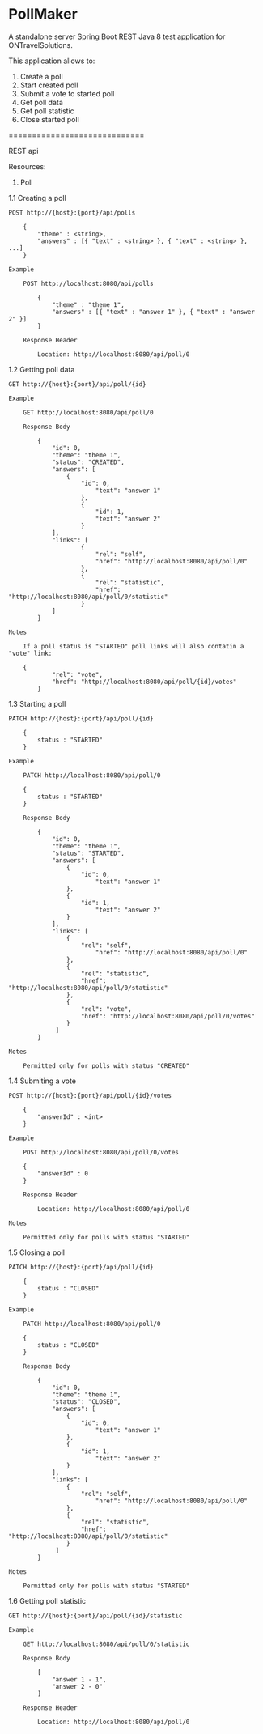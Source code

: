 # PollMaker

A standalone server Spring Boot REST Java 8 test application for ONTravelSolutions.

This application allows to:

1. Create a poll
2. Start created poll
3. Submit a vote to started poll
4. Get poll data
5. Get poll statistic
6. Close started poll

=============================

REST api

Resources:

1. Poll

1.1 Creating a poll

	POST http://{host}:{port}/api/polls
			
		{
			"theme" : <string>,
			"answers" : [{ "text" : <string> }, { "text" : <string> }, ...]
		}
	
	Example
	
		POST http://localhost:8080/api/polls

			{
				"theme" : "theme 1",
				"answers" : [{ "text" : "answer 1" }, { "text" : "answer 2" }]
			}
	
		Response Header
	
			Location: http://localhost:8080/api/poll/0

1.2 Getting poll data	

	GET http://{host}:{port}/api/poll/{id}
		
	Example
	
		GET http://localhost:8080/api/poll/0
		
		Response Body
		
			{
				"id": 0,
				"theme": "theme 1",
				"status": "CREATED",
				"answers": [
					{
						"id": 0,
			      			"text": "answer 1"
			    		},
			    		{
			      			"id": 1,
			      			"text": "answer 2"
			    		}
			  	],
			  	"links": [
			    		{
			      			"rel": "self",
			      			"href": "http://localhost:8080/api/poll/0"
			    		},
			    		{
			      			"rel": "statistic",
			      			"href": "http://localhost:8080/api/poll/0/statistic"
			    		}
			  	]
			}
			
	Notes
	
		If a poll status is "STARTED" poll links will also contatin a "vote" link:
		
		{
	      		"rel": "vote",
	      		"href": "http://localhost:8080/api/poll/{id}/votes"
	    	}

1.3 Starting a poll

	PATCH http://{host}:{port}/api/poll/{id}

		{
			status : "STARTED"
		}
		
	Example
	
		PATCH http://localhost:8080/api/poll/0

		{
			status : "STARTED"
		}
		
		Response Body
	
			{
				"id": 0,
				"theme": "theme 1",
				"status": "STARTED",
				"answers": [
					{
						"id": 0,
				      		"text": "answer 1"
				 	},
				 	{
				   		"id": 1,
				      		"text": "answer 2"
				 	}
				],
				"links": [
					{
				   		"rel": "self",
				      		"href": "http://localhost:8080/api/poll/0"
				   	},
				   	{
				   		"rel": "statistic",
				   		"href": "http://localhost:8080/api/poll/0/statistic"
				   	},
				   	{
				   		"rel": "vote",
				   		"href": "http://localhost:8080/api/poll/0/votes"
				   	}
				 ]
			}
		
	Notes
	
		Permitted only for polls with status "CREATED"
	
1.4 Submiting a vote

	POST http://{host}:{port}/api/poll/{id}/votes
	
		{
			"answerId" : <int>
		}
		
	Example
	
		POST http://localhost:8080/api/poll/0/votes
	
		{
			"answerId" : 0
		}
		
		Response Header
	
			Location: http://localhost:8080/api/poll/0
			
	Notes
	
		Permitted only for polls with status "STARTED"

1.5 Closing a poll

	PATCH http://{host}:{port}/api/poll/{id}

		{
			status : "CLOSED"
		}
		
	Example
	
		PATCH http://localhost:8080/api/poll/0

		{
			status : "CLOSED"
		}
		
		Response Body
	
			{
				"id": 0,
				"theme": "theme 1",
				"status": "CLOSED",
				"answers": [
					{
						"id": 0,
				      		"text": "answer 1"
				   	},
				   	{
				   		"id": 1,
				      		"text": "answer 2"
				   	}
				],
				"links": [
					{
				   		"rel": "self",
				      		"href": "http://localhost:8080/api/poll/0"
				   	},
				   	{
				   		"rel": "statistic",
				   		"href": "http://localhost:8080/api/poll/0/statistic"
				   	}
				 ]
			}
		
	Notes
	
		Permitted only for polls with status "STARTED"
		
1.6 Getting poll statistic

	GET http://{host}:{port}/api/poll/{id}/statistic
	
	Example
	
		GET http://localhost:8080/api/poll/0/statistic
		
		Response Body
		
			[
				"answer 1 - 1",
				"answer 2 - 0"
			]
			
		Response Header
	
			Location: http://localhost:8080/api/poll/0
